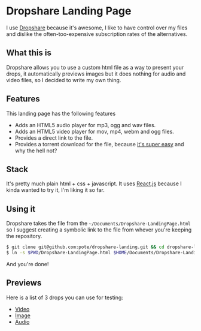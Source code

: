 # Dropshare Landing Page

I use [Dropshare](http://getdropsha.re/) because it's awesome, I like to have control over my files and dislike the often-too-expensive subscription rates of the alternatives.

## What this is

Dropshare allows you to use a custom html file as a way to present your drops, it automatically previews images but it does nothing for audio and video files, so I decided to write my own thing.

## Features

This landing page has the following features

* Adds an HTML5 audio player for mp3, ogg and wav files.
* Adds an HTML5 video player for mov, mp4, webm and ogg files.
* Provides a direct link to the file.
* Provides a torrent download for the file, because [it's super easy](http://docs.aws.amazon.com/AmazonS3/latest/dev/S3TorrentRetrieve.html) and why the hell not?

## Stack

It's pretty much plain html + css + javascript. It uses [React.js](http://facebook.github.io/react/) because I kinda wanted to try it, I'm liking it so far.

## Using it

Dropshare takes the file from the `~/Documents/Dropshare-LandingPage.html` so I suggest creating a symbolic link to the file from whever you're keeping the repository.

```bash
$ git clone git@github.com:pote/dropshare-landing.git && cd dropshare-landing
$ ln -s $PWD/Dropshare-LandingPage.html $HOME/Documents/Dropshare-LandingPage.html
```

And you're done!

## Previews

Here is a list of 3 drops you can use for testing:

* [Video](http://stuff.poteland.com/0dHeIsGinF)
* [Image](http://stuff.poteland.com/MedEy0fuhr)
* [Audio](http://stuff.poteland.com/Y8p5rPBC6R)
